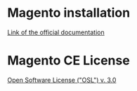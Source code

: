 # Magento installation
[Link of the official documentation](http://devdocs.magento.com/guides/v2.2/install-gde/basics/basics_magento-installed.html)

# Magento CE License
[Open Software License ("OSL") v. 3.0](mg-license.md)
